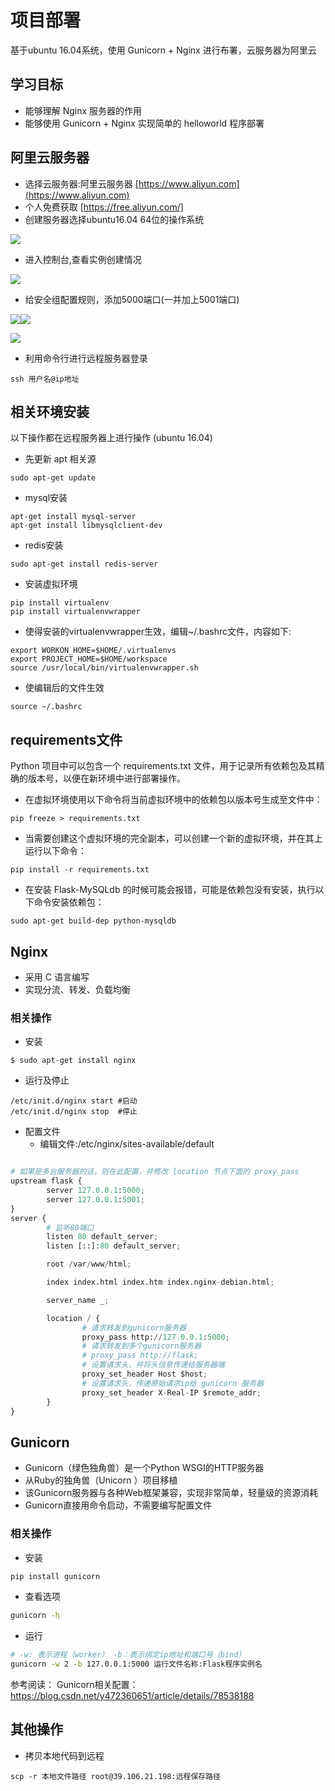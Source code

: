 # 项目部署

基于ubuntu 16.04系统，使用 Gunicorn + Nginx 进行布署，云服务器为阿里云

## 学习目标

- 能够理解 Nginx 服务器的作用
- 能够使用 Gunicorn + Nginx 实现简单的 helloworld 程序部署

## 阿里云服务器

* 选择云服务器:阿里云服务器 [https://www.aliyun.com](https://www.aliyun.com)
* 个人免费获取 [https://free.aliyun.com/]
* 创建服务器选择ubuntu16.04 64位的操作系统

![](/assets/阿里云选择镜像.png)
 
* 进入控制台,查看实例创建情况

![](/assets/instance.png)

* 给安全组配置规则，添加5000端口(一并加上5001端口)

![](/assets/安全组.png)![](/assets/配置规则.png)

![](/assets/添加安全组规则.png)

- 利用命令行进行远程服务器登录

```
ssh 用户名@ip地址
```


## 相关环境安装

以下操作都在远程服务器上进行操作 (ubuntu 16.04)

- 先更新 apt 相关源

```
sudo apt-get update
```

- mysql安装

```
apt-get install mysql-server
apt-get install libmysqlclient-dev
```

- redis安装

```
sudo apt-get install redis-server
```

- 安装虚拟环境

```
pip install virtualenv
pip install virtualenvwrapper
```

- 使得安装的virtualenvwrapper生效，编辑~/.bashrc文件，内容如下:

```
export WORKON_HOME=$HOME/.virtualenvs
export PROJECT_HOME=$HOME/workspace
source /usr/local/bin/virtualenvwrapper.sh
```

- 使编辑后的文件生效

```
source ~/.bashrc
```

## requirements文件

Python 项目中可以包含一个 requirements.txt 文件，用于记录所有依赖包及其精确的版本号，以便在新环境中进行部署操作。

- 在虚拟环境使用以下命令将当前虚拟环境中的依赖包以版本号生成至文件中：

```
pip freeze > requirements.txt
```

- 当需要创建这个虚拟环境的完全副本，可以创建一个新的虚拟环境，并在其上运行以下命令：

```
pip install -r requirements.txt
```

- 在安装 Flask-MySQLdb 的时候可能会报错，可能是依赖包没有安装，执行以下命令安装依赖包：

```
sudo apt-get build-dep python-mysqldb
```

## Nginx

- 采用 C 语言编写
- 实现分流、转发、负载均衡

### 相关操作

- 安装

```
$ sudo apt-get install nginx
```

- 运行及停止

```
/etc/init.d/nginx start #启动
/etc/init.d/nginx stop  #停止
```

- 配置文件
    - 编辑文件:/etc/nginx/sites-available/default

```python

# 如果是多台服务器的话，则在此配置，并修改 location 节点下面的 proxy_pass 
upstream flask {
        server 127.0.0.1:5000;
        server 127.0.0.1:5001;
}
server {
        # 监听80端口
        listen 80 default_server;
        listen [::]:80 default_server;

        root /var/www/html;

        index index.html index.htm index.nginx-debian.html;

        server_name _;

        location / {
                # 请求转发到gunicorn服务器
                proxy_pass http://127.0.0.1:5000;
                # 请求转发到多个gunicorn服务器
                # proxy_pass http://flask;
                # 设置请求头，并将头信息传递给服务器端 
                proxy_set_header Host $host;
                # 设置请求头，传递原始请求ip给 gunicorn 服务器
                proxy_set_header X-Real-IP $remote_addr;
        }
}

```

## Gunicorn

- Gunicorn（绿色独角兽）是一个Python WSGI的HTTP服务器
- 从Ruby的独角兽（Unicorn ）项目移植
- 该Gunicorn服务器与各种Web框架兼容，实现非常简单，轻量级的资源消耗
- Gunicorn直接用命令启动，不需要编写配置文件


### 相关操作

- 安装

```bash
pip install gunicorn
```

- 查看选项

```bash
gunicorn -h
```

- 运行

```bash
# -w: 表示进程（worker） -b：表示绑定ip地址和端口号（bind）
gunicorn -w 2 -b 127.0.0.1:5000 运行文件名称:Flask程序实例名
```

参考阅读：
Gunicorn相关配置：https://blog.csdn.net/y472360651/article/details/78538188

## 其他操作

- 拷贝本地代码到远程

```
scp -r 本地文件路径 root@39.106.21.198:远程保存路径
```
